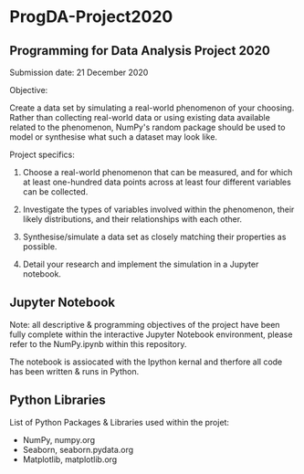 # ProgDA-Project2020

## Programming for Data Analysis Project 2020

Submission date: 21 December 2020

Objective:

Create a data set by simulating a real-world phenomenon of your choosing. Rather than collecting real-world data or using existing data available related to the phenomenon, NumPy's random package should be used to model or synthesise what such a dataset may look like.

Project specifics: 

1. Choose a real-world phenomenon that can be measured, and for which at least one-hundred data points across at least four different variables can be collected.

2. Investigate the types of variables involved within the phenomenon, their likely distributions, and their relationships with each other.

3. Synthesise/simulate a data set as closely matching their properties as possible.

4. Detail your research and implement the simulation in a Jupyter notebook.

## Jupyter Notebook
Note: all descriptive & programming objectives of the project have been fully complete within the interactive Jupyter Notebook environment, please refer to the NumPy.ipynb within this repository.

The notebook is assiocated with the Ipython kernal and therfore all code has been written & runs in Python.

## Python Libraries
List of Python Packages & Libraries used within the projet:

- NumPy, numpy.org
- Seaborn, seaborn.pydata.org
- Matplotlib, matplotlib.org

